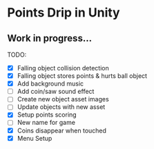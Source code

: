 # Points Drip in Unity 
## Work in progress... 

TODO:
- [X] Falling object collision detection
- [X] Falling object stores points & hurts ball object
- [X] Add background music
- [ ] Add coin/saw sound effect
- [ ] Create new object asset images
- [ ] Update objects with new asset
- [X] Setup points scoring
- [ ] New name for game
- [X] Coins disappear when touched
- [X] Menu Setup 
